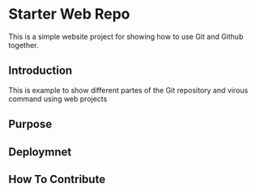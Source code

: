 # Starter Web Repo
 This is a simple website project for showing how to use Git and Github together.

## Introduction
 
 This is example to show different partes of the Git repository and virous command using web projects
 
 
## Purpose


## Deploymnet


## How To Contribute

